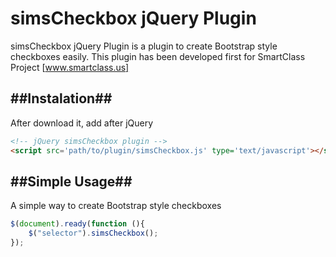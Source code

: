 # simsCheckbox jQuery Plugin
simsCheckbox jQuery Plugin is a plugin to create Bootstrap style checkboxes easily.
This plugin has been developed first for SmartClass Project [www.smartclass.us]

##Instalation##
---
After download it, add after jQuery

```html
<!-- jQuery simsCheckbox plugin -->
<script src='path/to/plugin/simsCheckbox.js' type='text/javascript'></script>
```

##Simple Usage##
---

A simple way to create Bootstrap style checkboxes

```js
$(document).ready(function (){
    $("selector").simsCheckbox();
});
